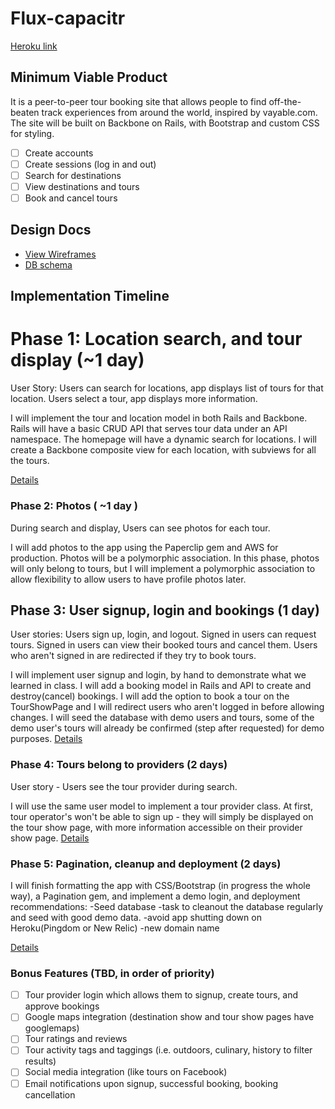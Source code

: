 # Flux-capacitr

[Heroku link][heroku]

[heroku]: http://flux-capacitr.herokuapp.com

## Minimum Viable Product
It is a peer-to-peer tour booking site that allows people to find off-the-beaten track
experiences from around the world, inspired by vayable.com. The site will be built on
Backbone on Rails, with Bootstrap and custom CSS for styling.

<!-- This is a Markdown checklist. Use it to keep track of your progress! -->

- [ ] Create accounts
- [ ] Create sessions (log in and out)
- [ ] Search for destinations
- [ ] View destinations and tours
- [ ] Book and cancel tours

## Design Docs
* [View Wireframes][views]
* [DB schema][schema]

[views]: ./docs/views.md
[schema]: ./docs/schema.md

## Implementation Timeline

# Phase 1: Location search, and tour display (~1 day)
User Story:
Users can search for locations, app displays list of tours for that location.
Users select a tour, app displays more information.

I will implement the tour and location model in both Rails and Backbone. Rails will have a basic
CRUD API that serves tour data under an API namespace.
The homepage will have a dynamic search for locations.
I will create a Backbone composite view for each location, with subviews for all the tours.

[Details][phase-one]

### Phase 2: Photos ( ~1 day )
During search and display, Users can see photos for each tour.

I will add photos to the app using the Paperclip gem and AWS for production. Photos will
be a polymorphic association. In this phase, photos will only belong to
tours, but I will implement a polymorphic association to allow flexibility
to allow users to have profile photos later.

## Phase 3: User signup, login and bookings (1 day)
User stories:
Users sign up, login, and logout.
Signed in users can request tours.
Signed in users can view their booked tours and cancel them.
Users who aren't signed in are redirected if they try to book tours.

I will implement user signup and login, by hand to demonstrate what
we learned in class.
I will add a booking model in Rails and API to create and destroy(cancel) bookings.
I will add the option to book a tour on the TourShowPage and
I will redirect users who aren't logged in before allowing changes.
I will seed the database with demo users and tours, some of the demo user's tours will
already be confirmed (step after requested) for demo purposes.
[Details][phase-three]

### Phase 4: Tours belong to providers (2 days)
User story - Users see the tour provider during search.

I will use the same user model to implement a tour provider class.
At first, tour operator's won't be able
to sign up - they will simply be displayed on the tour show page, with more information
accessible on their provider show page.
[Details][phase-five]

### Phase 5: Pagination, cleanup and deployment (2 days)
I will finish formatting the app with CSS/Bootstrap (in progress the whole way), a Pagination
gem, and implement a demo login, and deployment recommendations:
 -Seed database
-task to cleanout the database regularly and seed with good demo data.
-avoid app shutting down on Heroku(Pingdom or New Relic)
-new domain name

 [Details][phase-four]

### Bonus Features (TBD, in order of priority)
- [ ] Tour provider login which allows them to signup, create tours, and approve bookings
- [ ] Google maps integration (destination show and tour show pages have googlemaps)
- [ ] Tour ratings and reviews
- [ ] Tour activity tags and taggings (i.e. outdoors, culinary, history to filter results)
- [ ] Social media integration (like tours on Facebook)
- [ ] Email notifications upon signup, successful booking, booking cancellation

[phase-one]: ./docs/phases/phase1.md
[phase-two]: ./docs/phases/phase2.md
[phase-three]: ./docs/phases/phase3.md
[phase-four]: ./docs/phases/phase4.md
[phase-five]: ./docs/phases/phase5.md
